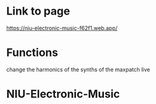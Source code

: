 # Link to page
https://niu-electronic-music-f62f1.web.app/

# Functions
change the harmonics of the synths of the maxpatch live

# NIU-Electronic-Music